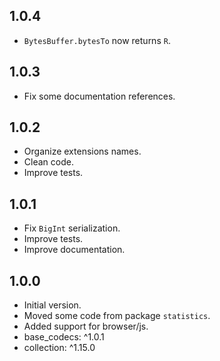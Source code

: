 ## 1.0.4

- `BytesBuffer.bytesTo` now returns `R`.

## 1.0.3

- Fix some documentation references.

## 1.0.2

- Organize extensions names.
- Clean code.
- Improve tests.

## 1.0.1

- Fix `BigInt` serialization.
- Improve tests.
- Improve documentation.

## 1.0.0

- Initial version.
- Moved some code from package `statistics`.
- Added support for browser/js.
- base_codecs: ^1.0.1
- collection: ^1.15.0
